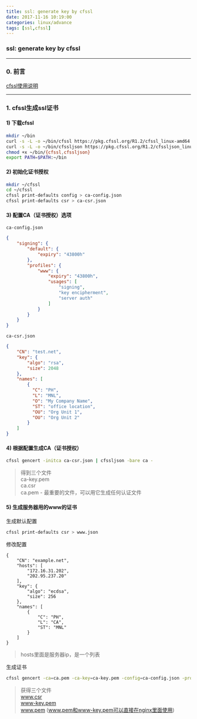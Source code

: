 ```yaml
---
title: ssl: generate key by cfssl
date: 2017-11-16 10:19:00
categories: linux/advance
tags: [ssl,cfssl]
---
```

### ssl: generate key by cfssl

---

### 0. 前言
[cfssl使用说明](https://github.com/coreos/docs/blob/master/os/generate-self-signed-certificates.md)

---

### 1. cfssl生成ssl证书
#### 1) 下载cfssl
``` bash
mkdir ~/bin
curl -s -L -o ~/bin/cfssl https://pkg.cfssl.org/R1.2/cfssl_linux-amd64
curl -s -L -o ~/bin/cfssljson https://pkg.cfssl.org/R1.2/cfssljson_linux-amd64
chmod +x ~/bin/{cfssl,cfssljson}
export PATH=$PATH:~/bin
```
#### 2) 初始化证书授权
``` bash
mkdir ~/cfssl
cd ~/cfssl
cfssl print-defaults config > ca-config.json
cfssl print-defaults csr > ca-csr.json
```
#### 3) 配置CA（证书授权）选项
`ca-config.json`
``` json
{
    "signing": {
        "default": {
            "expiry": "43800h"
        },
        "profiles": {
            "www": {
                "expiry": "43800h",
                "usages": [
                    "signing",
                    "key encipherment",
                    "server auth"
                ]
            }
        }
    }
}

```
`ca-csr.json`
``` json
{
    "CN": "test.net",
    "key": {
        "algo": "rsa",
        "size": 2048
    },
    "names": [
        {
          "C": "PH",
          "L": "MNL",
          "O": "My Company Name",
          "ST": "office location",
          "OU": "Org Unit 1",
          "OU": "Org Unit 2"
        }
    ]
}
```
#### 4) 根据配置生成CA（证书授权）
``` bash
cfssl gencert -initca ca-csr.json | cfssljson -bare ca -
```
> 得到三个文件  
ca-key.pem  
ca.csr  
ca.pem - 最重要的文件，可以用它生成任何认证文件  
#### 5) 生成服务器用的www的证书
生成默认配置
``` bash
cfssl print-defaults csr > www.json
```
修改配置
```
{
    "CN": "example.net",
    "hosts": [
        "172.16.31.202",
        "202.95.237.20"
    ],
    "key": {
        "algo": "ecdsa",
        "size": 256
    },
    "names": [
        {
            "C": "PH",
            "L": "CA",
            "ST": "MNL"
        }
    ]
}
```
> hosts里面是服务器ip，是一个列表

生成证书
``` bash
cfssl gencert -ca=ca.pem -ca-key=ca-key.pem -config=ca-config.json -profile=www www.json | cfssljson -bare www
```
> 获得三个文件  
www.csr  
www-key.pem  
www.pem
(www.pem和www-key.pem可以直接在nginx里面使用)
